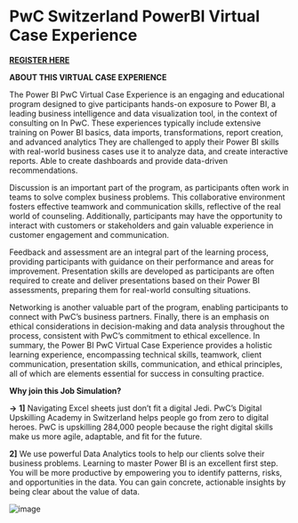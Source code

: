 # **PwC Switzerland PowerBI Virtual Case Experience**

<a href="https://www.theforage.com/virtual-internships/prototype/a87GpgE6tiku7q3gu/PwC-Power-BI-Virtual-Case-Experience"><b>REGISTER HERE</b></a>



**ABOUT THIS VIRTUAL CASE EXPERIENCE**

The Power BI PwC Virtual Case Experience is an engaging and educational program designed to give participants hands-on exposure to Power BI, a leading business intelligence and data visualization tool, in the context of consulting on In PwC. These experiences typically include extensive training on Power BI basics, data imports, transformations, report creation, and advanced analytics They are challenged to apply their Power BI skills with real-world business cases use it to analyze data, and create interactive reports. Able to create dashboards and provide data-driven recommendations.

Discussion is an important part of the program, as participants often work in teams to solve complex business problems. This collaborative environment fosters effective teamwork and communication skills, reflective of the real world of counseling. Additionally, participants may have the opportunity to interact with customers or stakeholders and gain valuable experience in customer engagement and communication.

Feedback and assessment are an integral part of the learning process, providing participants with guidance on their performance and areas for improvement. Presentation skills are developed as participants are often required to create and deliver presentations based on their Power BI assessments, preparing them for real-world consulting situations.

Networking is another valuable part of the program, enabling participants to connect with PwC’s business partners. Finally, there is an emphasis on ethical considerations in decision-making and data analysis throughout the process, consistent with PwC’s commitment to ethical excellence. In summary, the Power BI PwC Virtual Case Experience provides a holistic learning experience, encompassing technical skills, teamwork, client communication, presentation skills, communication, and ethical principles, all of which are elements essential for success in consulting practice.



**Why join this Job Simulation?**

**->** 
**1]** Navigating Excel sheets just don’t fit a digital Jedi. PwC’s Digital Upskilling Academy in Switzerland helps people go from zero to digital heroes. PwC is upskilling 284,000 people because the right digital skills make us more agile, adaptable, and fit for the future.

**2]** We use powerful Data Analytics tools to help our clients solve their business problems. Learning to master Power BI is an excellent first step. You will be more productive by empowering you to identify patterns, risks, and opportunities in the data. You can gain concrete, actionable insights by being clear about the value of data.

![image](https://github.com/Yash22222/PwC-Power-BI-Virtual-Case-Experience/assets/97459174/1364af28-148d-4311-b46e-b3f12584ac01)


